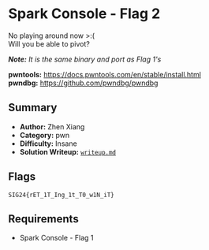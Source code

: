 # Spark Console - Flag 2

No playing around now >:( \
Will you be able to pivot?

***Note:** It is the same binary and port as Flag 1's*

**pwntools:** https://docs.pwntools.com/en/stable/install.html \
**pwndbg:** https://github.com/pwndbg/pwndbg

## Summary
- **Author:** Zhen Xiang
- **Category:** pwn
- **Difficulty:** Insane
- **Solution Writeup:** [`writeup.md`](./soln/writeup.md)

## Flags
`SIG24{rET_1T_Ing_1t_T0_w1N_iT}`

## Requirements
- Spark Console - Flag 1
